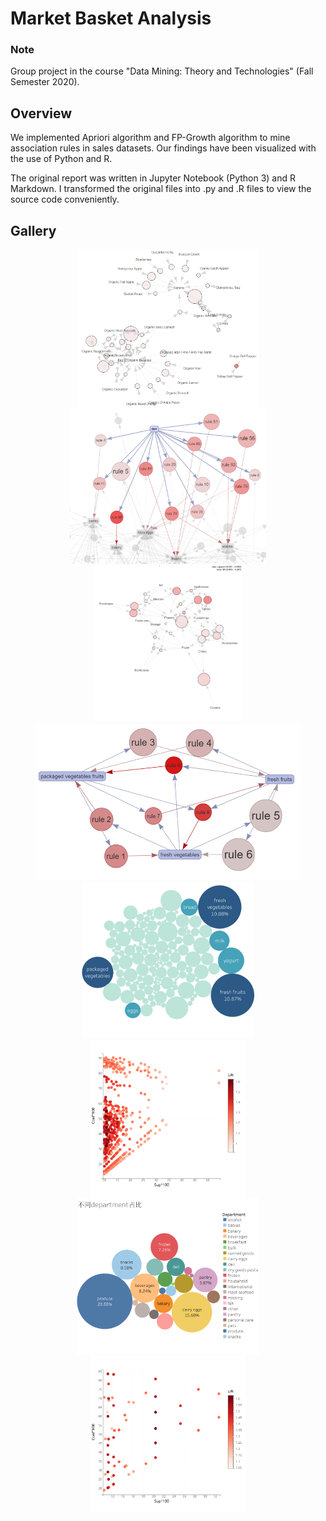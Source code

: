 # Market Basket Analysis 

### Note
Group project in the course "Data Mining: Theory and Technologies" (Fall Semester 2020).

## Overview
We implemented Apriori algorithm and FP-Growth algorithm to mine association rules in sales datasets. Our findings have been visualized with the use of Python and R.

The original report was written in Jupyter Notebook (Python 3) and R Markdown. I transformed the original files into .py  and .R files to view the source code conveniently.

## Gallery

<p float="left" align="center">
  <img src="/gallery/pic09.png" height="250" />
  <img src="/gallery/pic13.png" height="250" />
  <img src="/gallery/pic06.png" height="250" />
  <img src="/gallery/pic16.png" height="250" />
  <img src="/gallery/pic14.png" height="250" />
  <img src="/gallery/pic11.png" height="250" />
  <img src="/gallery/pic10.png" height="250" />
  <img src="/gallery/pic15.png" height="250" />
</p>
